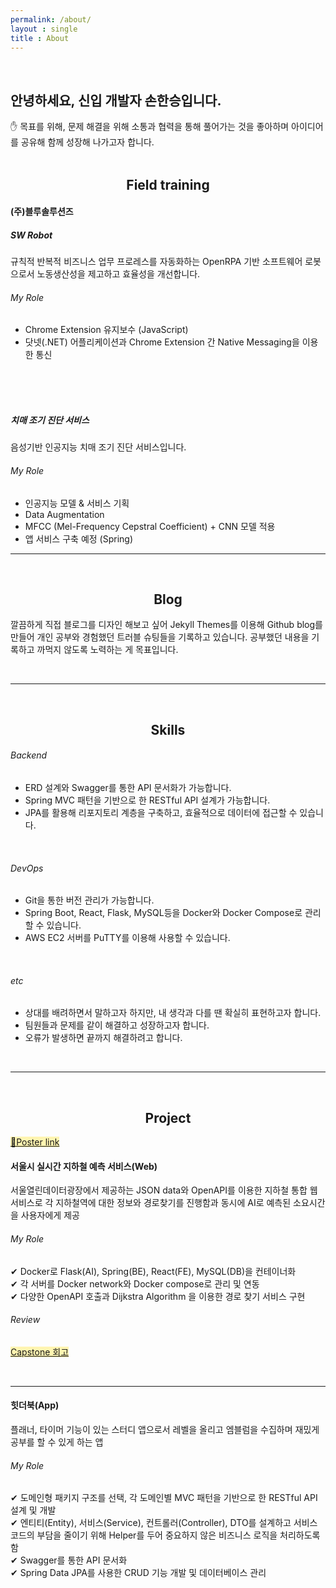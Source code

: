 ```yaml
---
permalink: /about/
layout : single
title : About
---
```


<br/>

## 안녕하세요, 신입 개발자 손한승입니다.
✋ 목표를 위해, 문제 해결을 위해 소통과 협력을 통해 풀어가는 것을 좋아하며 아이디어를 공유해 함께 성장해 나가고자 합니다. 
<br/><br/>

## <center> Field training </center>

#### (주)블루솔루션즈

##### SW Robot
규칙적 반복적 비즈니스 업무 프로레스를 자동화하는 OpenRPA 기반 소프트웨어 로봇으로서 노동생산성을 제고하고 효율성을 개선합니다.

###### My Role
- Chrome Extension 유지보수 (JavaScript)
- 닷넷(.NET) 어플리케이션과 Chrome Extension 간 Native Messaging을 이용한 통신
<br/>
<br/>
<br/>

##### 치매 조기 진단 서비스
음성기반 인공지능 치매 조기 진단 서비스입니다.

###### My Role
- 인공지능 모델 & 서비스 기획
- Data Augmentation
- MFCC (Mel-Frequency Cepstral Coefficient) + CNN 모델 적용
- 앱 서비스 구축 예정 (Spring)

<hr/>
<br/>

## <center> Blog </center>
깔끔하게 직접 블로그를 디자인 해보고 싶어 Jekyll Themes를 이용해 Github blog를 만들어 개인 공부와 경험했던 트러블 슈팅들을 기록하고 있습니다. 공부했던 내용을 기록하고 까먹지 않도록 노력하는 게 목표입니다.<br/>

<br/>
<hr/>
<br>

## <center> Skills </center>
###### Backend
- ERD 설계와 Swagger를 통한 API 문서화가 가능합니다.
- Spring MVC 패턴을 기반으로 한 RESTful API 설계가 가능합니다.
- JPA를 활용해 리포지토리 계층을 구축하고, 효율적으로 데이터에 접근할 수 있습니다.
<br/>

###### DevOps
- Git을 통한 버전 관리가 가능합니다.
- Spring Boot, React, Flask, MySQL등을 Docker와 Docker Compose로 관리할 수 있습니다.
- AWS EC2 서버를 PuTTY를 이용해 사용할 수 있습니다.
<br/>

###### etc
- 상대를 배려하면서 말하고자 하지만, 내 생각과 다를 땐 확실히 표현하고자 합니다.
- 팀원들과 문제를 같이 해결하고 성장하고자 합니다.
- 오류가 발생하면 끝까지 해결하려고 합니다.

<br/>
<hr/>
<br/>

## <center> Project </center>

[<span style="background-color:#fff5b1">🔔Poster link</span>](/assets/images/20240627/Capstone.jpg)
#### 서울시 실시간 지하철 예측 서비스(Web) 
서울열린데이터광장에서 제공하는 JSON data와 OpenAPI를 이용한 지하철 통합 웹서비스로 각 지하철역에 대한 정보와 경로찾기를 진행함과 동시에 AI로 예측된 소요시간을 사용자에게 제공

###### My Role

✔ Docker로 Flask(AI), Spring(BE), React(FE), MySQL(DB)을 컨테이너화<br/>
✔ 각 서버를 Docker network와 Docker compose로 관리 및 연동 <br/>
✔ 다양한 OpenAPI 호출과 Dijkstra Algorithm 을 이용한 경로 찾기 서비스 구현
<br/>

###### Review

[<span style="background-color:#fff5b1">Capstone 회고</span>](https://hanseung2.github.io/categories/#capstone)

<br/>
<hr/>

#### 힛더북(App) 

플래너, 타이머 기능이 있는 스터디 앱으로서 레벨을 올리고 엠블럼을 수집하며 재밌게 공부를 할 수 있게 하는 앱

###### My Role

✔ 도메인형 패키지 구조를 선택, 각 도메인별 MVC 패턴을 기반으로 한 RESTful API 설계 및 개발<br/>
✔ 엔티티(Entity), 서비스(Service), 컨트롤러(Controller), DTO를 설계하고 서비스 코드의 부담을 줄이기 위해 Helper를 두어 중요하지 않은 비즈니스 로직을 처리하도록 함<br/>
✔ Swagger를 통한 API 문서화<br/>
✔ Spring Data JPA를 사용한 CRUD 기능 개발 및 데이터베이스 관리<br/>